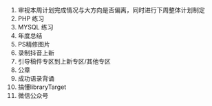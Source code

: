 1. 审视本周计划完成情况与大方向是否偏离，同时进行下周整体计划制定
2. PHP 练习
3. MYSQL 练习
4. 年度总结
5. PS精修图片
6. 录制抖音上新
7. 引导稿件专区到上新专区/其他专区
8. 公章
9. 成功语录背诵
10. 搞懂libraryTarget
11. 微信公众号
